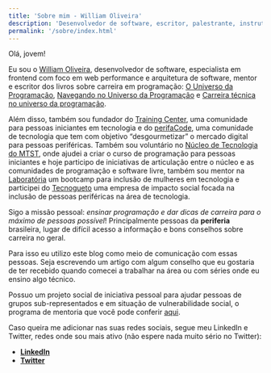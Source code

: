 ```yaml
---
title: 'Sobre mim - William Oliveira'
description: 'Desenvolvedor de software, escritor, palestrante, instrutor e mentor de programação, carreira e desenvolvimento web e tem mais.'
permalink: '/sobre/index.html'
---
```


Olá, jovem!

Eu sou o [William Oliveira](https://twitter.com/1ilhas), desenvolvedor de software, especialista em frontend com foco em web performance e arquitetura de software, mentor e escritor dos livros sobre carreira em programação: [O Universo da Programação](https://www.casadocodigo.com.br/products/livro-universo-programacao), [Navegando no Universo da Programação](https://www.casadocodigo.com.br/products/livro-navegando-universo) e [Carreira técnica no universo da programação](https://www.casadocodigo.com.br/products/livro-carreira-tecnica).

Além disso, também sou fundador do [Training Center](https://github.com/training-center), uma comunidade para pessoas iniciantes em tecnologia e do [perifaCode](https://perifacode.com/), uma comunidade de tecnologia que tem com objetivo “desgourmetizar” o mercado digital para pessoas periféricas. Também sou voluntário no [Núcleo de Tecnologia do MTST](https://nucleodetecnologia.com.br/), onde ajudei a criar o curso de programação para pessoas iniciantes e hoje participo de iniciativas de articulação entre o núcleo e as comunidades de programação e software livre, também sou mentor na [Laboratória](https://www.laboratoria.la/) um bootcamp para inclusão de mulheres em tecnologia e participei do [Tecnogueto](https://www.linkedin.com/company/tecnogueto/about/) uma empresa de impacto social focada na inclusão de pessoas periféricas na área de tecnologia.

Sigo a missão pessoal: _ensinar programação e dar dicas de carreira para o máximo de pessoas possível_! Principalmente pessoas da **periferia** brasileira, lugar de difícil acesso a informação e bons conselhos sobre carreira no geral.

Para isso eu utilizo este blog como meio de comunicação com essas pessoas. Seja escrevendo um artigo com algum conselho que eu gostaria de ter recebido quando comecei a trabalhar na área ou com séries onde eu ensino algo técnico.

Possuo um projeto social de iniciativa pessoal para ajudar pessoas de grupos sub-representados e em situação de vulnerabilidade social, o programa de mentoria que você pode conferir [aqui](/mentoria).

Caso queira me adicionar nas suas redes sociais, segue meu LinkedIn e Twitter, redes onde sou mais ativo (não espere nada muito sério no Twitter):

- [**LinkedIn**](https://www.linkedin.com/in/william-oliveira/)
- [**Twitter**](https://twitter.com/1ilhas)

